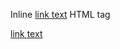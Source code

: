 Inline <a href="https://www.openproject.com">link text</a> HTML tag

<p><a href="https://www.openproject.com">link text</a></p>

